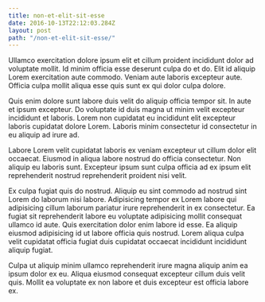 ```yaml
---
title: non-et-elit-sit-esse
date: 2016-10-13T22:12:03.284Z
layout: post
path: "/non-et-elit-sit-esse/"
---
```


Ullamco exercitation dolore ipsum elit et cillum proident incididunt dolor ad voluptate mollit. Id minim officia esse deserunt culpa do et do. Elit id aliquip Lorem exercitation aute commodo. Veniam aute laboris excepteur aute. Officia culpa mollit aliqua esse quis sunt ex qui dolor culpa dolore.

Quis enim dolore sunt labore duis velit do aliquip officia tempor sit. In aute et ipsum excepteur. Do voluptate id duis magna ut minim velit excepteur incididunt et laboris. Lorem non cupidatat eu incididunt elit excepteur laboris cupidatat dolore Lorem. Laboris minim consectetur id consectetur in eu aliquip ad irure ad.

Labore Lorem velit cupidatat laboris ex veniam excepteur ut cillum dolor elit occaecat. Eiusmod in aliqua labore nostrud do officia consectetur. Non aliquip eu laboris sunt. Excepteur ipsum sunt culpa officia ad ex ipsum elit reprehenderit nostrud reprehenderit proident nisi velit.

Ex culpa fugiat quis do nostrud. Aliquip eu sint commodo ad nostrud sint Lorem do laborum nisi labore. Adipisicing tempor ex Lorem labore qui adipisicing cillum laborum pariatur irure reprehenderit in ex consectetur. Ea fugiat sit reprehenderit labore eu voluptate adipisicing mollit consequat ullamco id aute. Quis exercitation dolor enim labore id esse. Ea aliquip eiusmod adipisicing id ut labore officia quis nostrud. Lorem aliqua culpa velit cupidatat officia fugiat duis cupidatat occaecat incididunt incididunt aliquip fugiat.

Culpa ut aliquip minim ullamco reprehenderit irure magna aliquip anim ea ipsum dolor ex eu. Aliqua eiusmod consequat excepteur cillum duis velit quis. Mollit ea voluptate ex non labore et duis excepteur est officia labore ex.